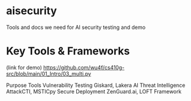 # aisecurity
Tools and docs we need for AI security testing and demo
# Key Tools & Frameworks

(link for demo) https://github.com/wu4f/cs410g-src/blob/main/01_Intro/03_multi.py

 Purpose	Tools
 Vulnerability Testing	Giskard, Lakera AI
 Threat Intelligence	AttackCTI, MSTICpy
 Secure Deployment	ZenGuard.ai, LOFT Framework
